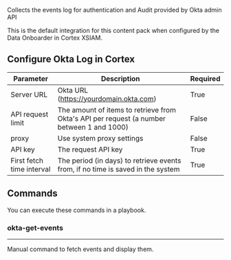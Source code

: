 Collects the events log for authentication and Audit provided by Okta admin API

This is the default integration for this content pack when configured by the Data Onboarder in Cortex XSIAM.

## Configure Okta Log in Cortex


| **Parameter**                                                           | **Description**                                                                           | **Required** |
|-------------------------------------------------------------------------|-------------------------------------------------------------------------------------------|--------------|
| Server URL                                                              | Okta URL (https://yourdomain.okta.com)                                                    | True         |
| API request limit                                                       | The amount of items to retrieve from Okta's API per request (a number between 1 and 1000) | False        |
| proxy                                                                   | Use system proxy settings                                                                 | False        |
| API key                                                                 | The request API key                                                                       | True         |
| First fetch time interval                                               | The period (in days) to retrieve events from, if no time is saved in the system           | True         |


## Commands

You can execute these commands in a playbook.

### okta-get-events

***
Manual command to fetch events and display them.